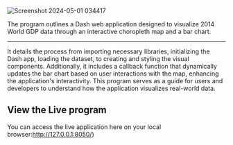 ![Screenshot 2024-05-01 034417](https://github.com/AltUser44/DataPlot/assets/138399028/edddd966-2fbe-4317-a98e-ef7262d8d3a1)

The program outlines a Dash web application designed to visualize 2014 World GDP data through an interactive choropleth map and a bar chart. 

-------------------------------------

It details the process from importing necessary libraries, initializing the Dash app, loading the dataset, to creating and styling the visual components. 
Additionally, it includes a callback function that dynamically updates the bar chart based on user interactions with the map, 
enhancing the application's interactivity. This program serves as a guide for users and developers to understand how the application visualizes real-world data.

## View the Live program

You can access the live application here on your local browser:http://127.0.0.1:8050/)


